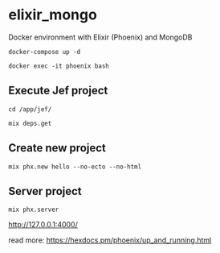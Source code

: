 # elixir_mongo
Docker environment with Elixir (Phoenix) and MongoDB

` docker-compose up -d `

`docker exec -it phoenix bash`


## Execute Jef project

`cd /app/jef/`

`mix deps.get`


## Create new project

`mix phx.new hello --no-ecto --no-html`


## Server project

`mix phx.server`

http://127.0.0.1:4000/


read more: https://hexdocs.pm/phoenix/up_and_running.html
